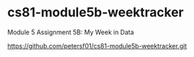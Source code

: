 # cs81-module5b-weektracker
Module 5 Assignment 5B: My Week in Data

https://github.com/petersf01/cs81-module5b-weektracker.git
